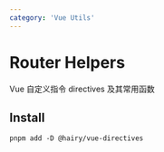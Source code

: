 ```yaml
---
category: 'Vue Utils'
---
```


# Router Helpers

Vue 自定义指令 directives 及其常用函数

## Install

```
pnpm add -D @hairy/vue-directives
```

